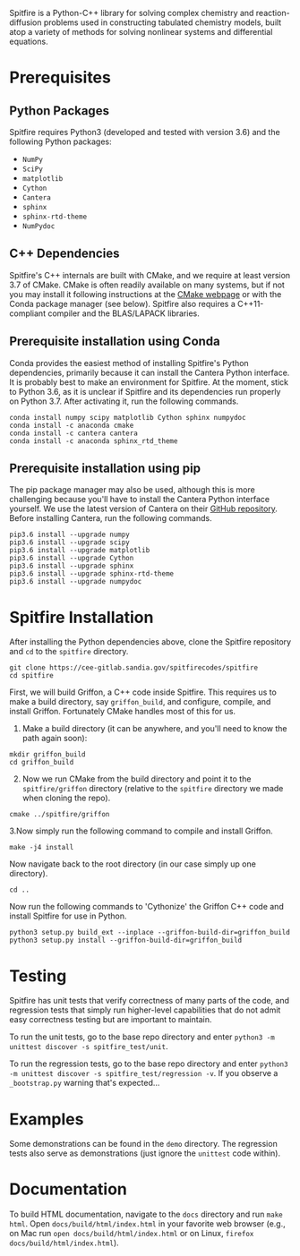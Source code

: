 Spitfire is a Python-C++ library for solving complex chemistry and reaction-diffusion problems used in constructing tabulated chemistry models, built atop a variety of methods for solving nonlinear systems and differential equations.

# Prerequisites

## Python Packages
Spitfire requires Python3 (developed and tested with version 3.6) and the following Python packages:
- `NumPy`
- `SciPy`
- `matplotlib`
- `Cython`
- `Cantera`
- `sphinx`
- `sphinx-rtd-theme`
- `NumPydoc`

## C++ Dependencies
Spitfire's C++ internals are built with CMake, and we require at least version 3.7 of CMake.
CMake is often readily available on many systems, but if not you may install it following instructions at the [CMake webpage](https://cmake.org/) or with the Conda package manager (see below).
Spitfire also requires a C++11-compliant compiler and the BLAS/LAPACK libraries.

## Prerequisite installation using Conda
Conda provides the easiest method of installing Spitfire's Python dependencies, primarily because it can install the Cantera Python interface.
It is probably best to make an environment for Spitfire.
At the moment, stick to Python 3.6, as it is unclear if Spitfire and its dependencies run properly on Python 3.7.
After activating it, run the following commands.
```
conda install numpy scipy matplotlib Cython sphinx numpydoc
conda install -c anaconda cmake
conda install -c cantera cantera
conda install -c anaconda sphinx_rtd_theme
```

## Prerequisite installation using pip
The pip package manager may also be used, although this is more challenging because you'll have to install the Cantera Python interface yourself.
We use the latest version of Cantera on their [GitHub repository](https://github.com/Cantera/cantera).
Before installing Cantera, run the following commands.
```
pip3.6 install --upgrade numpy
pip3.6 install --upgrade scipy
pip3.6 install --upgrade matplotlib
pip3.6 install --upgrade Cython
pip3.6 install --upgrade sphinx
pip3.6 install --upgrade sphinx-rtd-theme
pip3.6 install --upgrade numpydoc
```

# Spitfire Installation
After installing the Python dependencies above, clone the Spitfire repository and `cd` to the `spitfire` directory.
```
git clone https://cee-gitlab.sandia.gov/spitfirecodes/spitfire
cd spitfire
```

First, we will build Griffon, a C++ code inside Spitfire.
This requires us to make a build directory, say `griffon_build`, and configure, compile, and install Griffon.
Fortunately CMake handles most of this for us.

1. Make a build directory (it can be anywhere, and you'll need to know the path again soon):
```
mkdir griffon_build
cd griffon_build
```

2. Now we run CMake from the build directory and point it to the `spitfire/griffon` directory (relative to the `spitfire` directory we made when cloning the repo).
```
cmake ../spitfire/griffon
```

3.Now simply run the following command to compile and install Griffon.
```
make -j4 install
```

Now navigate back to the root directory (in our case simply up one directory).
```
cd ..
```

Now run the following commands to 'Cythonize' the Griffon C++ code and install Spitfire for use in Python.
```
python3 setup.py build_ext --inplace --griffon-build-dir=griffon_build
python3 setup.py install --griffon-build-dir=griffon_build
```

# Testing
Spitfire has unit tests that verify correctness of many parts of the code,
and regression tests that simply run higher-level capabilities that do not admit easy correctness testing but are important to maintain.

To run the unit tests, go to the base repo directory and enter 
`python3 -m unittest discover -s spitfire_test/unit`.

To run the regression tests, go to the base repo directory and enter 
`python3 -m unittest discover -s spitfire_test/regression -v`. If you observe a `_bootstrap.py` warning that's expected...

# Examples
Some demonstrations can be found in the `demo` directory.
The regression tests also serve as demonstrations (just ignore the `unittest` code within).

# Documentation
To build HTML documentation, navigate to the `docs` directory and run `make html`.
Open `docs/build/html/index.html` in your favorite web browser (e.g., on Mac run `open docs/build/html/index.html` or on Linux, `firefox docs/build/html/index.html`).
